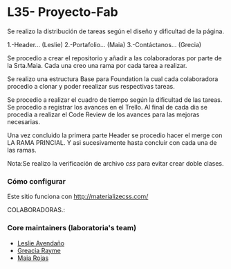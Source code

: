 # L35- Proyecto-Fab
Se realizo la distribución de tareas según el diseño y dificultad   de la página.

 1.-Header...                       (Leslie)
 2.-Portafolio...                   (Maia)
 3.-Contáctanos...                  (Grecia)

 Se procedio  a crear el repositorio y añadir a las colaboradoras por parte de la Srta.Maia.
 Cada una creo una rama por cada tarea a realizar.

 Se realizo una estructura Base para Foundation la cual cada colaboradora procedio a clonar y  poder reealizar sus respectivas tareas.

 Se procedio a realizar el cuadro de tiempo según la dificultad de las tareas.
 Se procedio  a registrar los avances en el Trello.
 Al final de  cada dia se procedia a realizar el Code Review de los avances para las mejoras necesarias.

 Una vez concluido la primera parte Header se procedio hacer el merge con LA RAMA PRINCIAL.
 Y asi sucesivamente  hasta concluir con cada una de las ramas.

 Nota:Se realizo la verificación de archivo *css* para evitar crear doble clases.
 ### Cómo configurar

 Este sitio funciona con http://materializecss.com/


 COLABORADORAS.:
 ### Core maintainers (laboratoria's team)
* [Leslie Avendaño](https://github.com/lesashley)
* [Greacia Rayme](https://github.com/GreeceArtemis)
* [Maia Rojas](https://github.com/MaiaRT46RRRRRRR)
